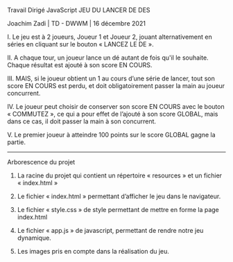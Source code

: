 Travail Dirigé JavaScript
JEU DU LANCER DE DES 

Joachim Zadi | TD - DWWM | 16 décembre 2021

I. Le jeu est à 2 joueurs, Joueur 1 et Joueur 2, jouant alternativement en séries en cliquant sur le bouton « LANCEZ LE DE ».

II. A chaque tour, un joueur lance un dé autant de fois qu'il le souhaite. Chaque résultat est ajouté à son score EN COURS.

III. MAIS, si le joueur obtient un 1 au cours d’une série de lancer, tout son score EN COURS est perdu, et doit obligatoirement passer la main au joueur concurrent.

IV. Le joueur peut choisir de conserver son score EN COURS avec le bouton « COMMUTEZ », ce qui a pour effet de l’ajouté à son score GLOBAL, mais dans ce cas, il doit passer la main à son concurrent.

V. Le premier joueur à atteindre 100 points sur le score GLOBAL gagne la partie.

---------------------------------------------------------------------------------------------------------------
Arborescence du projet

1. La racine du projet qui contient un répertoire « resources » et un fichier « index.html »

2. Le fichier « index.html » permettant d’afficher le jeu dans le navigateur.

3. Le fichier « style.css » de style permettant de mettre en forme la page index.html

4. Le fichier « app.js » de javascript, permettant de rendre notre jeu dynamique.

5. Les images pris en compte dans la réalisation du jeu.

